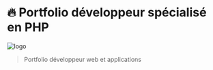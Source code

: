 #  🔥 Portfolio développeur spécialisé en PHP
![logo](asset/nina_bouchaud_1-390x390.jpg)

>Portfolio développeur web et applications